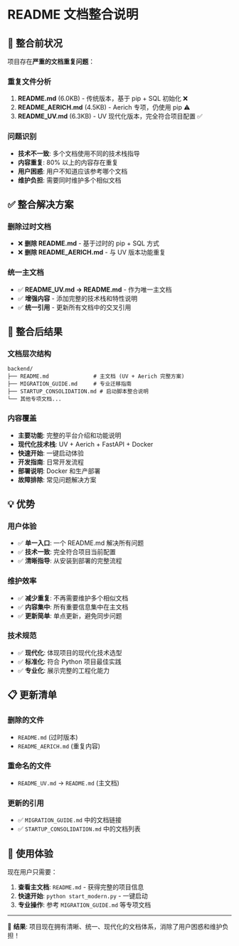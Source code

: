 # README 文档整合说明

## 🔄 整合前状况

项目存在**严重的文档重复问题**：

### 重复文件分析
1. **README.md** (6.0KB) - 传统版本，基于 pip + SQL 初始化 ❌
2. **README_AERICH.md** (4.5KB) - Aerich 专项，仍使用 pip ⚠️  
3. **README_UV.md** (6.3KB) - UV 现代化版本，完全符合项目配置 ✅

### 问题识别
- **技术不一致**: 多个文档使用不同的技术栈指导
- **内容重复**: 80% 以上的内容存在重复
- **用户困惑**: 用户不知道应该参考哪个文档
- **维护负担**: 需要同时维护多个相似文档

## ✅ 整合解决方案

### 删除过时文档
- ❌ **删除 README.md** - 基于过时的 pip + SQL 方式
- ❌ **删除 README_AERICH.md** - 与 UV 版本功能重复

### 统一主文档
- ✅ **README_UV.md → README.md** - 作为唯一主文档
- ✅ **增强内容** - 添加完整的技术栈和特性说明
- ✅ **统一引用** - 更新所有文档中的交叉引用

## 🎯 整合后结果

### 文档层次结构
```
backend/
├── README.md              # 主文档 (UV + Aerich 完整方案)
├── MIGRATION_GUIDE.md     # 专业迁移指南
├── STARTUP_CONSOLIDATION.md # 启动脚本整合说明
└── 其他专项文档...
```

### 内容覆盖
- **主要功能**: 完整的平台介绍和功能说明
- **现代化技术栈**: UV + Aerich + FastAPI + Docker
- **快速开始**: 一键启动体验
- **开发指南**: 日常开发流程
- **部署说明**: Docker 和生产部署
- **故障排除**: 常见问题解决方案

## 💡 优势

### 用户体验
- ✅ **单一入口**: 一个 README.md 解决所有问题
- ✅ **技术一致**: 完全符合项目当前配置
- ✅ **清晰指导**: 从安装到部署的完整流程

### 维护效率  
- ✅ **减少重复**: 不再需要维护多个相似文档
- ✅ **内容集中**: 所有重要信息集中在主文档
- ✅ **更新简单**: 单点更新，避免同步问题

### 技术规范
- ✅ **现代化**: 体现项目的现代化技术选型
- ✅ **标准化**: 符合 Python 项目最佳实践
- ✅ **专业化**: 展示完整的工程化能力

## 📋 更新清单

### 删除的文件
- `README.md` (过时版本)
- `README_AERICH.md` (重复内容)

### 重命名的文件  
- `README_UV.md` → `README.md` (主文档)

### 更新的引用
- ✅ `MIGRATION_GUIDE.md` 中的文档链接
- ✅ `STARTUP_CONSOLIDATION.md` 中的文档列表

## 🚀 使用体验

现在用户只需要：

1. **查看主文档**: `README.md` - 获得完整的项目信息
2. **快速开始**: `python start_modern.py` - 一键启动
3. **专业操作**: 参考 `MIGRATION_GUIDE.md` 等专项文档

---

🎉 **结果**: 项目现在拥有清晰、统一、现代化的文档体系，消除了用户困惑和维护负担！